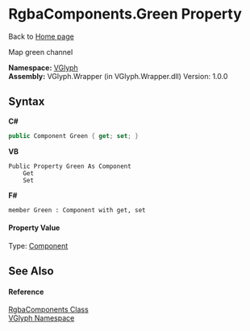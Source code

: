# RgbaComponents.Green Property 
Back to <a href="Home.md">Home page</a> 

Map green channel

**Namespace:**&nbsp;<a href="N_VGlyph.md">VGlyph</a><br />**Assembly:**&nbsp;VGlyph.Wrapper (in VGlyph.Wrapper.dll) Version: 1.0.0

## Syntax

**C#**<br />
``` C#
public Component Green { get; set; }
```

**VB**<br />
``` VB
Public Property Green As Component
	Get
	Set
```

**F#**<br />
``` F#
member Green : Component with get, set

```


#### Property Value
Type: <a href="T_VGlyph_Component.md">Component</a>

## See Also


#### Reference
<a href="T_VGlyph_RgbaComponents.md">RgbaComponents Class</a><br /><a href="N_VGlyph.md">VGlyph Namespace</a><br />